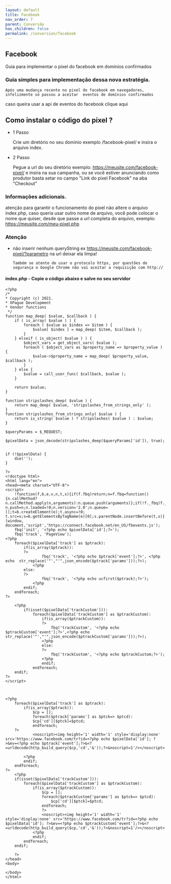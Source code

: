 ```yaml
---
layout: default
title: Facebook
nav_order: 7
parent: Conversão
has_children: false
permalink: /conversion/facebook
---
```

## Facebook 

Guia para implementar o pixel do facebook em domínios confirmados

### Guia simples para implementação dessa nova estratégia.

    Após uma mudança recente no pixel do facebook em navegadores, infelizmente só passou a aceitar  eventos de domínios confirmados
 caso queira usar a api de eventos do facebook clique aqui 

## Como instalar o código do pixel ?

* 1 Passo 

    Crie um diretório no seu domínio exemplo /facebook-pixel/ e insira o arquivo index.
* 2 Passo 

    Pegue a url do seu diretório exemplo: https://meusite.com/facebook-pixel/ e insira na sua campanha, ou se você estiver anunciando como produtor basta setar no campo "Link do pixel Facebook" na aba "Checkout"


### Informações adicionais.

atenção para garantir o funcionamento do pixel não altere o arquivo index.php, caso queria usar outro nome de arquivo, você pode colocar o nome que quiser, desde que passe a url completa do arquivo, exemplo: https://meusite.com/meu-pixel.php 

### Atenção

*   não inserir nenhum queryString ex https://meusite.com/facebook-pixel/?parametro na url deixar ela limpa!

        Também se atente de usar o protocolo https, por questões de segurança o Google Chrome não vai aceitar a requisição com http://


#### index.php - Copie o código abaixo e salve no seu servidor
```
<?php
/*
* Copyright (c) 2021.
* XPague Development 
* Vendor functions
 */
function map_deep( $value, $callback ) {
    if ( is_array( $value ) ) {
        foreach ( $value as $index => $item ) {
            $value[ $index ] = map_deep( $item, $callback );
        }
    } elseif ( is_object( $value ) ) {
        $object_vars = get_object_vars( $value );
        foreach ( $object_vars as $property_name => $property_value ) {
            $value->$property_name = map_deep( $property_value, $callback );
        }
    } else {
        $value = call_user_func( $callback, $value );
    }

    return $value;
}

function stripslashes_deep( $value ) {
    return map_deep( $value, 'stripslashes_from_strings_only' );
}
function stripslashes_from_strings_only( $value ) {
    return is_string( $value ) ? stripslashes( $value ) : $value;
}

$queryParams = $_REQUEST;

$pixelData = json_decode(stripslashes_deep($queryParams['id']), true);


if (!$pixelData) {
    die('');
}

?>
<!doctype html>
<html lang="en">
<head><meta charset="UTF-8">
<script>
    !function(f,b,e,v,n,t,s){if(f.fbq)return;n=f.fbq=function(){n.callMethod?
n.callMethod.apply(n,arguments):n.queue.push(arguments)};if(!f._fbq)f._fbq=n;
n.push=n;n.loaded=!0;n.version='2.0';n.queue=[];t=b.createElement(e);t.async=!0;
t.src=v;s=b.getElementsByTagName(e)[0];s.parentNode.insertBefore(t,s)}(window,
document,'script','https://connect.facebook.net/en_US/fbevents.js');
    fbq('init', '<?php echo $pixelData['id'];?>');
    fbq('track', 'PageView');
<?php
    foreach($pixelData['track'] as $ptrack):
        if(is_array($ptrack)):
        ?>
                fbq('track', '<?php echo $ptrack['event'];?>', <?php echo  str_replace('"',"'",json_encode($ptrack['params']));?>);
            <?php
        else:
        ?>
                fbq('track', '<?php echo ucfirst($ptrack);?>');
            <?php
        endif;
    endforeach;
?>

    <?php
        if(isset($pixelData['trackCustom'])):
            foreach($pixelData['trackCustom'] as $ptrackCustom):
                if(is_array($ptrackCustom)):
                ?>
                    fbq('trackCustom', '<?php echo $ptrackCustom['event'];?>',<?php echo str_replace('"',"'",json_encode($ptrackCustom['params']));?>);
                <?php
                else:
                ?>
                    fbq('trackCustom', '<?php echo $ptrackCustom;?>');
                <?php
                endif;
            endforeach;
    endif;
?>
</script>



<?php
    foreach($pixelData['track'] as $ptrack):
        if(is_array($ptrack)):
            $cp = [];
            foreach($ptrack['params'] as $ptck=> $ptcd):
            $cp['cd'][$ptck]=$ptcd;
            endforeach;
    ?>
            <noscript><img height='1' width='1' style='display:none' src='https://www.facebook.com/tr?id=<?php echo $pixelData['id']; ?>&ev=<?php echo $ptrack['event'];?>&<?=urldecode(http_build_query($cp,'cd','&'));?>&noscript=1'/></noscript>

        <?php
        endif;
    endforeach;
?>
    <?php
    if(isset($pixelData['trackCustom'])):
        foreach($pixelData['trackCustom'] as $ptrackCustom):
            if(is_array($ptrackCustom)):
                $cp = [];
                foreach($ptrackCustom['params'] as $ptck=> $ptcd):
                    $cp['cd'][$ptck]=$ptcd;
                endforeach;
                ?>
                <noscript><img height='1' width='1' style='display:none' src='https://www.facebook.com/tr?id=<?php echo $pixelData['id']; ?>&ev=<?php echo $ptrackCustom['event'];?>&<?=urldecode(http_build_query($cp,'cd','&'));?>&noscript=1'/></noscript>
            <?php
            endif;
        endforeach;
    endif;

    ?>
</head>
<body>

</body>
</html>
```